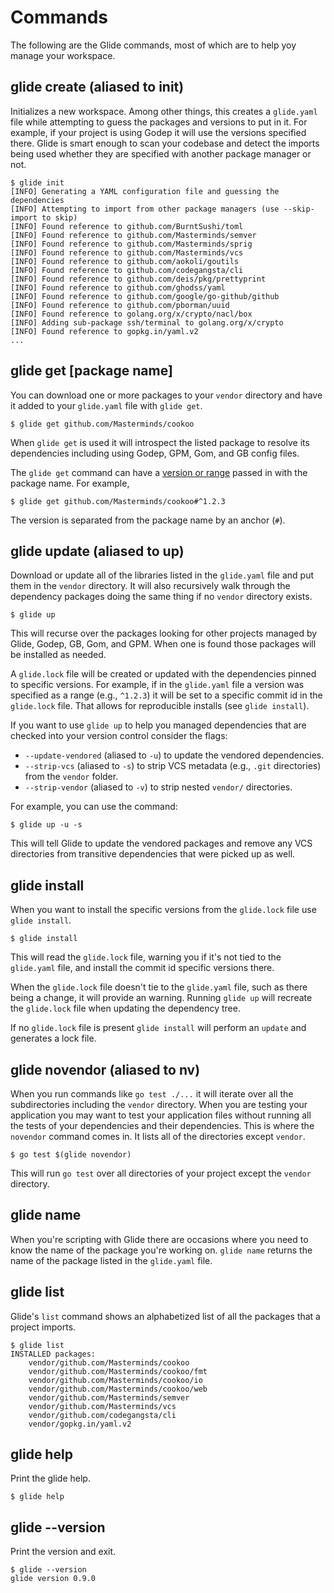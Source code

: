 # Commands

The following are the Glide commands, most of which are to help yoy manage your workspace.

## glide create (aliased to init)

Initializes a new workspace. Among other things, this creates a `glide.yaml` file while attempting to guess the packages and versions to put in it. For example, if your project is using Godep it will use the versions specified there. Glide is smart enough to scan your codebase and detect the imports being used whether they are specified with another package manager or not.

    $ glide init
    [INFO] Generating a YAML configuration file and guessing the dependencies
    [INFO] Attempting to import from other package managers (use --skip-import to skip)
    [INFO] Found reference to github.com/BurntSushi/toml
    [INFO] Found reference to github.com/Masterminds/semver
    [INFO] Found reference to github.com/Masterminds/sprig
    [INFO] Found reference to github.com/Masterminds/vcs
    [INFO] Found reference to github.com/aokoli/goutils
    [INFO] Found reference to github.com/codegangsta/cli
    [INFO] Found reference to github.com/deis/pkg/prettyprint
    [INFO] Found reference to github.com/ghodss/yaml
    [INFO] Found reference to github.com/google/go-github/github
    [INFO] Found reference to github.com/pborman/uuid
    [INFO] Found reference to golang.org/x/crypto/nacl/box
    [INFO] Adding sub-package ssh/terminal to golang.org/x/crypto
    [INFO] Found reference to gopkg.in/yaml.v2
    ...

## glide get [package name]

You can download one or more packages to your `vendor` directory and have it added to your
`glide.yaml` file with `glide get`.

    $ glide get github.com/Masterminds/cookoo

When `glide get` is used it will introspect the listed package to resolve its dependencies including using Godep, GPM, Gom, and GB config files.

The `glide get` command can have a [version or range](versions.md) passed in with the package name. For example,

    $ glide get github.com/Masterminds/cookoo#^1.2.3

The version is separated from the package name by an anchor (`#`).

## glide update (aliased to up)

Download or update all of the libraries listed in the `glide.yaml` file and put them in the `vendor` directory. It will also recursively walk through the dependency packages doing the same thing if no `vendor` directory exists.

    $ glide up

This will recurse over the packages looking for other projects managed by Glide, Godep, GB, Gom, and GPM. When one is found those packages will be installed as needed.

A `glide.lock` file will be created or updated with the dependencies pinned to specific versions. For example, if in the `glide.yaml` file a version was specified as a range (e.g., `^1.2.3`) it will be set to a specific commit id in the `glide.lock` file. That allows for reproducible installs (see `glide install`).

If you want to use `glide up` to help you managed dependencies that are checked into your version control consider the flags:

* `--update-vendored` (aliased to `-u`) to update the vendored dependencies.
* `--strip-vcs` (aliased to `-s`) to strip VCS metadata (e.g., `.git` directories) from the `vendor` folder.
* `--strip-vendor` (aliased to `-v`) to strip nested `vendor/` directories.

For example, you can use the command:

    $ glide up -u -s

This will tell Glide to update the vendored packages and remove any VCS directories from transitive dependencies that were picked up as well.

## glide install

When you want to install the specific versions from the `glide.lock` file use `glide install`.

    $ glide install

This will read the `glide.lock` file, warning you if it's not tied to the `glide.yaml` file, and install the commit id specific versions there.

When the `glide.lock` file doesn't tie to the `glide.yaml` file, such as there being a change, it will provide an warning. Running `glide up` will recreate the `glide.lock` file when updating the dependency tree.

If no `glide.lock` file is present `glide install` will perform an `update` and generates a lock file.

## glide novendor (aliased to nv)

When you run commands like `go test ./...` it will iterate over all the subdirectories including the `vendor` directory. When you are testing your application you may want to test your application files without running all the tests of your dependencies and their dependencies. This is where the `novendor` command comes in. It lists all of the directories except `vendor`.

    $ go test $(glide novendor)

This will run `go test` over all directories of your project except the `vendor` directory.

## glide name

When you're scripting with Glide there are occasions where you need to know the name of the package you're working on. `glide name` returns the name of the package listed in the `glide.yaml` file.

## glide list

Glide's `list` command shows an alphabetized list of all the packages that a project imports.

```
$ glide list
INSTALLED packages:
	vendor/github.com/Masterminds/cookoo
	vendor/github.com/Masterminds/cookoo/fmt
	vendor/github.com/Masterminds/cookoo/io
	vendor/github.com/Masterminds/cookoo/web
	vendor/github.com/Masterminds/semver
	vendor/github.com/Masterminds/vcs
	vendor/github.com/codegangsta/cli
	vendor/gopkg.in/yaml.v2
```

## glide help

Print the glide help.

```
$ glide help
```

## glide --version

Print the version and exit.

```
$ glide --version
glide version 0.9.0
```

